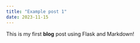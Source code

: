 ```yaml
---
title: "Example post 1"
date: 2023-11-15
---
```


This is my first **blog** post using Flask and Markdown!
